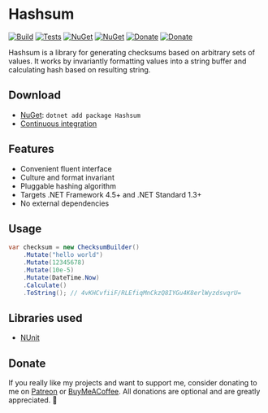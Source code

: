 # Hashsum

[![Build](https://img.shields.io/appveyor/ci/Tyrrrz/Hashsum/master.svg)](https://ci.appveyor.com/project/Tyrrrz/Hashsum)
[![Tests](https://img.shields.io/appveyor/tests/Tyrrrz/Hashsum/master.svg)](https://ci.appveyor.com/project/Tyrrrz/Hashsum)
[![NuGet](https://img.shields.io/nuget/v/Hashsum.svg)](https://nuget.org/packages/Hashsum)
[![NuGet](https://img.shields.io/nuget/dt/Hashsum.svg)](https://nuget.org/packages/Hashsum)
[![Donate](https://img.shields.io/badge/patreon-donate-yellow.svg)](https://patreon.com/tyrrrz)
[![Donate](https://img.shields.io/badge/buymeacoffee-donate-yellow.svg)](https://buymeacoffee.com/tyrrrz)

Hashsum is a library for generating checksums based on arbitrary sets of values. It works by invariantly formatting values into a string buffer and calculating hash based on resulting string.

## Download

- [NuGet](https://nuget.org/packages/Hashsum): `dotnet add package Hashsum`
- [Continuous integration](https://ci.appveyor.com/project/Tyrrrz/Hashsum)

## Features

- Convenient fluent interface
- Culture and format invariant
- Pluggable hashing algorithm
- Targets .NET Framework 4.5+ and .NET Standard 1.3+
- No external dependencies

## Usage

```c#
var checksum = new ChecksumBuilder()
    .Mutate("hello world")
    .Mutate(12345678)
    .Mutate(10e-5)
    .Mutate(DateTime.Now)
    .Calculate()
    .ToString(); // 4vKHCvfiiF/RLEfiqMnCkzQ8IYGu4K8erlWyzdsvqrU=
```

## Libraries used

- [NUnit](https://github.com/nunit/nunit)

## Donate

If you really like my projects and want to support me, consider donating to me on [Patreon](https://patreon.com/tyrrrz) or [BuyMeACoffee](https://buymeacoffee.com/tyrrrz). All donations are optional and are greatly appreciated. 🙏